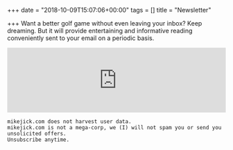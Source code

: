 +++
date = "2018-10-09T15:07:06+00:00"
tags = []
title = "Newsletter"

+++
Want a better golf game without even leaving your inbox? Keep dreaming. But it will provide entertaining and informative reading conveniently sent to your email on a periodic basis.

<script type="text/javascript" src="https://campaigns.zoho.com/js/zc.iframe.js"></script> <iframe frameborder="0" id="iframewin" width="100%" src="https://zcs1.maillist-manage.com/ua/Optin?od=11287ecacf0991&zx=12853ca94&lD=16951010c6e774fe&n=11699f751fc0ef4&sD=16951010c6e774fc"></iframe>

    mikejick.com does not harvest user data. 
    mikejick.com is not a mega-corp, we (I) will not spam you or send you unsolicited offers. 
    Unsubscribe anytime.